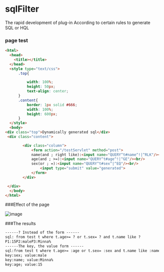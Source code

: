 # sqlFilter
The rapid development of plug-in
According to certain rules to generate SQL or HQL 
### page test
```html
<html>
  <head>
    <title></title>
  </head>
  <style type="text/css">
      .top{

          width: 100%;
          height: 50px;
          text-align: center;
      }
      .content{
          border: 1px solid #666;
          width: 100%;
          height: 600px;
      }
  </style>
  <body>
<div class="top">Dynamically generated sql</div>
 <div class="content">

        <div class="column">
            <form action="/testServlet" method="post">
            name(and ; right like):<input name="QUERY^t#name^!|^RLK"/><br/>
            age(and ; >=):<input name="QUERY^t#age^!|^GE"/><br/>
            sex(or ; =):<input name="QUERY^t#sex^|^EQ"/><br/>
                <input type="submit" value="generated">
            </form>
        </div>

 </div>
  </body>
</html>


```

###Effect of the page

![image](https://github.com/cnzzs/sqlFilter-tool/blob/master/demo/src/main/resources/pageTest.png?raw=true)


###The results

```html
------? Instead of the form ------
sql: from test t where t.age>= ? or t.sex= ? and t.name like ?
P1:15P2:maleP3:Minna%
------The key, the value form ------
sql:from test t where t.age>= :age or t.sex= :sex and t.name like :name
key:sex; value:male
key:name; value:Minna%
key:age; value:15
```
